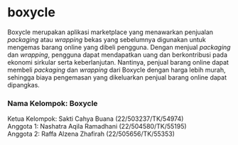 # boxycle

Boxycle merupakan aplikasi marketplace yang menawarkan penjualan _packaging_ atau _wrapping_ bekas yang sebelumnya digunakan untuk mengemas barang online yang dibeli pengguna. Dengan menjual _packaging_ dan _wrapping_, pengguna dapat mendapatkan uang dan berkontribusi pada ekonomi sirkular serta keberlanjutan. Nantinya, penjual barang online dapat membeli _packaging_ dan _wrapping_ dari Boxycle dengan harga lebih murah, sehingga biaya pengemasan yang dikeluarkan penjual barang online dapat dipangkas.

### Nama Kelompok: Boxycle <br />
Ketua Kelompok: Sakti Cahya Buana (22/503237/TK/54974) <br />
Anggota 1: Nashatra Aqila Ramadhani (22/504580/TK/55195) <br />
Anggota 2: Raffa Alzena Zhafirah (22/505656/TK/55353)
